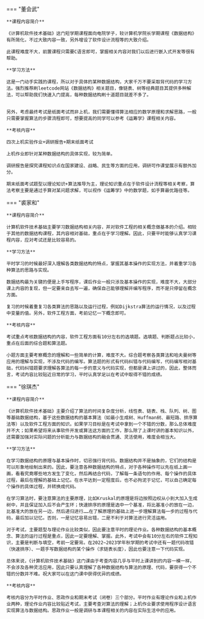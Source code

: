 === "董会武"
	
	**课程内容简介**
	
	《计算机软件技术基础》这门短学期课程面向电院学子，较计算机学院长学期课程《数据结构》有所简化，不过大致内容一致，另外增设了软件设计流程等的大致介绍。
	
	此课程难度不大，前置课程只需要C语言即可，掌握相关内容对我们以后进行嵌入式开发等很有帮助。
	
	**学习方法**
		
	这是一门动手实践的课程，所以对于具体的某种数据结构，大家千万不要采取背代码的学习方法。强烈推荐刷leetcode网站《数据结构》相关题目，像链表、树等经典题目其提供多种解法，可以帮助我们快速入门提高，每种数据结构刷十道题目就差不多了。
		
	
	另外，考虑最终考试是纸面考试而非上机，我们需要懂得算法相应的数学原理和求解思路，一般只需要掌握算法的步骤流程即可，想要提高的同学可以参考《运筹学》课程相关内容。
	
	**考核内容**
	
	四次上机实验作业+调研报告+期末纸面考试
		
	上机作业即针对某种数据结构的具体实现，较为简单。
		
	调研报告是探究课程知识点在国家建设、战略、民生等方面的应用，调研可作课堂展示有额外加分。
	
	期末纸面考试题型以理论知识+算法推导为主，理论知识重点在于软件设计流程等相关考察，算法考察主要是通过手算对某问题求解，可以视作《运筹学》中的数学题，如手算最优路径等。

=== "裘家和"
	
	**课程内容简介**
	
	计算机软件技术基础主要学习数据结构相关内容，并对软件工程的相关概念做基本的介绍。相较于其他的数据结构课程，其内容相对基础，重点在于学习理解。因此，只要平时能够认真学习课程内容，应对考试还是比较容易的。
	
	**学习方法**
	
	平时学习的时候最好深入理解各类数据结构的特点，掌握其基本操作的实现方法，并着重学习各种算法的思路与实现。
	
	数据结构最为关键的便是上手写程序，课后作业一般只涉及基本操作的实现，难度不大，大部分课上内容的复现，但一定要亲自去写一遍，确保自己能够理解并编写程序，而不是只停留在概念方面。
	
	复习的时候着重复习各类算法的思路以及运行过程，例如Dijkstra算法的运行情况，以及过程中变量的值。另外，软件工程方面，考前记忆一下概念即可。
	
	**考核内容**
	
	考试重点考核数据结构的内容，软件工程方面有10分左右的选填题。选填题、判断题占比较小，重点在后面的综合题和算法题。
	
	小题方面主要考察概念的理解和一些简单的计算，难度不大。综合题考察各类算法和哈夫曼树等应用的理解与实现，不涉及代码的编写。算法题的形式有代码纠错与代码编写，代码编写相对基础，代码纠错题要求理解各算法的每一步的意义与代码实现，但都是课上讲过的，因此，整体而言，考试内容比较贴近日常的学习，平时认真学足以在考试中取得不错的成绩。

=== "徐琪杰"
	
	**课程内容简介**
	
	《计算机软件技术基础》主要介绍了算法的时间复杂度分析，线性表、链表、栈、队列、树、图等基础数据结构，基于这些数据结构的基本算法（如最小生成树、Huffman树、最短路、排序算法等）以及软件工程方面的知识。如果学习目标是在考试中拿到一个不错的分数，那么总体难度并不大；如果希望将来从事软件开发或算法这方面的工作，那么除了上课时讲的基本知识以外，还需要加强对实际问题的分析能力与数据结构的融会贯通、灵活使用，难度会相当大。
	
	**学习方法**
	
	在学习数据结构的原理与基本操作时，切忌强行背代码。数据结构并不是抽象的，它们的结构是可以形象地绘制出来的。因此，要注意各种数据结构的特点，对于各种操作可以先在纸上画一画，看看究竟哪些地方发生了变化，然后再结合代码，了解每一条语句的作用、每个操作的具体过程，最后在理解的基础上记忆。在水平达到一定程度后，也不必拘泥于记忆，可以自己确定每个操作的具体过程，并转换成代码。
	
	在学习算法时，要注意算法的主要原理，比如Kruskal的原理是将边按照边权从小到大加入生成树中，并且保证加入后不会产生环；快速排序的原理是选中一个基准，将比基准小的放在一边，比基准大的放在另一边，然后递归进行……在了解原理的基础上进一步理解算法每一步的过程与代码，最后加以记忆。否则，一是记忆容易出错，二是不利于对算法进行灵活运用。
	
	对于考试，主要题型与理论作业比较类似，因此要注意平时的理论作业。各种数据结构的基本概念、算法的运行过程是重点，因此一定要理解、掌握。此外，考试中会有10分左右的软件工程知识，主要是判断与填空，考前一定要背。在2022~2023学年秋学期的考试中还有一题代码改错（快速排序）、一题手写数据结构的某个操作（求链表长度），因此也要注意一下代码实现。
	
	总体来说，《计算机软件技术基础》这门课由于考查内容几乎与平时上课讲到的内容一模一样，不会涉及各种灵活应用，因此只要认真理解了各种数据结构与算法的原理、代码，要获得一个不错的分数并不难。祝大家可以在这门课中获得优异的成绩。
	
	**考核内容**
	
	考核内容分为平时作业、思政作业和期末考试（闭卷）三个部分。平时作业有理论作业和上机作业两种，理论作业内容比较贴近考试，主要考查对算法的理解；上机作业要求使用程序设计语言实现算法与数据结构。思政作业一般是调研与本课程相关的内容在实际生活中的应用。